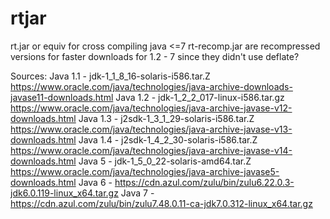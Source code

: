 # rtjar
rt.jar or equiv for cross compiling java &lt;=7
rt-recomp.jar are recompressed versions for faster downloads for 1.2 - 7 since they didn't use deflate?

Sources:
Java 1.1 - jdk-1_1_8_16-solaris-i586.tar.Z https://www.oracle.com/java/technologies/java-archive-downloads-javase11-downloads.html
Java 1.2 - jdk-1_2_2_017-linux-i586.tar.gz https://www.oracle.com/java/technologies/java-archive-javase-v12-downloads.html
Java 1.3 - j2sdk-1_3_1_29-solaris-i586.tar.Z https://www.oracle.com/java/technologies/java-archive-javase-v13-downloads.html
Java 1.4 -  j2sdk-1_4_2_30-solaris-i586.tar.Z https://www.oracle.com/java/technologies/java-archive-javase-v14-downloads.html
Java 5 - jdk-1_5_0_22-solaris-amd64.tar.Z https://www.oracle.com/java/technologies/java-archive-javase5-downloads.html
Java 6 - https://cdn.azul.com/zulu/bin/zulu6.22.0.3-jdk6.0.119-linux_x64.tar.gz
Java 7 - https://cdn.azul.com/zulu/bin/zulu7.48.0.11-ca-jdk7.0.312-linux_x64.tar.gz
